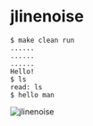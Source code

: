 # jlinenoise

```
$ make clean run
......
......
......
Hello!
$ ls
read: ls
$ hello man
```

![jlinenoise](https://github.com/jfgiraud/jlinenoise/assets/505040/42c6b923-50a9-4591-9145-7cb9bfa3317b)
